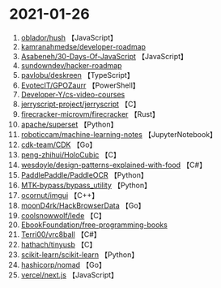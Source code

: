 # 2021-01-26

1. [oblador/hush](https://github.com/oblador/hush) 【JavaScript】
2. [kamranahmedse/developer-roadmap](https://github.com/kamranahmedse/developer-roadmap) 
3. [Asabeneh/30-Days-Of-JavaScript](https://github.com/Asabeneh/30-Days-Of-JavaScript) 【JavaScript】
4. [sundowndev/hacker-roadmap](https://github.com/sundowndev/hacker-roadmap) 
5. [pavlobu/deskreen](https://github.com/pavlobu/deskreen) 【TypeScript】
6. [EvotecIT/GPOZaurr](https://github.com/EvotecIT/GPOZaurr) 【PowerShell】
7. [Developer-Y/cs-video-courses](https://github.com/Developer-Y/cs-video-courses) 
8. [jerryscript-project/jerryscript](https://github.com/jerryscript-project/jerryscript) 【C】
9. [firecracker-microvm/firecracker](https://github.com/firecracker-microvm/firecracker) 【Rust】
10. [apache/superset](https://github.com/apache/superset) 【Python】
11. [roboticcam/machine-learning-notes](https://github.com/roboticcam/machine-learning-notes) 【JupyterNotebook】
12. [cdk-team/CDK](https://github.com/cdk-team/CDK) 【Go】
13. [peng-zhihui/HoloCubic](https://github.com/peng-zhihui/HoloCubic) 【C】
14. [wesdoyle/design-patterns-explained-with-food](https://github.com/wesdoyle/design-patterns-explained-with-food) 【C#】
15. [PaddlePaddle/PaddleOCR](https://github.com/PaddlePaddle/PaddleOCR) 【Python】
16. [MTK-bypass/bypass_utility](https://github.com/MTK-bypass/bypass_utility) 【Python】
17. [ocornut/imgui](https://github.com/ocornut/imgui) 【C++】
18. [moonD4rk/HackBrowserData](https://github.com/moonD4rk/HackBrowserData) 【Go】
19. [coolsnowwolf/lede](https://github.com/coolsnowwolf/lede) 【C】
20. [EbookFoundation/free-programming-books](https://github.com/EbookFoundation/free-programming-books) 
21. [Terri00/vrc8ball](https://github.com/Terri00/vrc8ball) 【C#】
22. [hathach/tinyusb](https://github.com/hathach/tinyusb) 【C】
23. [scikit-learn/scikit-learn](https://github.com/scikit-learn/scikit-learn) 【Python】
24. [hashicorp/nomad](https://github.com/hashicorp/nomad) 【Go】
25. [vercel/next.js](https://github.com/vercel/next.js) 【JavaScript】
